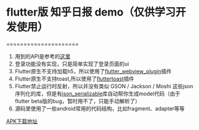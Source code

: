 # flutter版 知乎日报 demo（仅供学习开发使用）

=====================
1. 用到的API是参考的[这里](https://github.com/izzyleung/ZhihuDailyPurify/wiki/%E7%9F%A5%E4%B9%8E%E6%97%A5%E6%8A%A5-API-%E5%88%86%E6%9E%90)
2. 登录功能没有实现，只是简单实现了登录页面的ui
3. Flutter原生不支持加载h5，所以使用了[flutter_webview_plugin](https://pub.dartlang.org/packages/flutter_webview_plugin)插件
4. Flutter原生不支持toast,所以使用了[fluttertoast](https://pub.dartlang.org/packages/fluttertoast)插件
5. Flutter禁止运行时反射，所以并没有类似 GSON / Jackson / Moshi 这些json序列化的库，但是有[json_serializable](https://pub.dartlang.org/packages/json_serializable)库自动帮你生成model代码（由于flutter beta版的bug，暂时用不了，只能手动解析了）
6. 源码里使用了一些android常用的代码结构，比如fragment、adapter等等


[APK下载地址](http://www.pgyer.com/vjc2)

